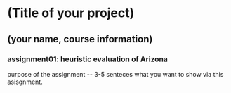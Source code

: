 # (Title of your project)
## (your name, course information)

### assignment01: heuristic evaluation of Arizona



purpose of the assignment -- 3-5 senteces what you want to show via this asisgnment.

